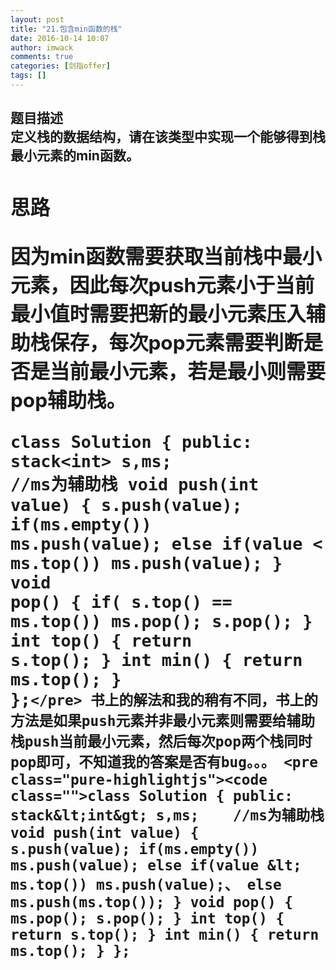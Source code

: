 ```yaml
---
layout: post
title: "21.包含min函数的栈"
date: 2016-10-14 10:07
author: imwack
comments: true
categories: [剑指offer]
tags: []
---
```

<h2 class="subject-item-title">题目描述


<div class="subject-question">定义栈的数据结构，请在该类型中实现一个能够得到栈最小元素的min函数。</div>
<div class="subject-question">
<h2 class="subject-item-title">思路


因为min函数需要获取当前栈中最小元素，因此每次push元素小于当前最小值时需要把新的最小元素压入辅助栈保存，每次pop元素需要判断是否是当前最小元素，若是最小则需要pop辅助栈。


<code class="">class Solution {
    public:
        stack&lt;int&gt; s,ms;  //ms为辅助栈
        void push(int value) {
            s.push(value);
            if(ms.empty())
                ms.push(value);
            else if(value &lt; ms.top())
                ms.push(value);
        }
        void pop() {
            if( s.top() == ms.top())
                ms.pop();
            s.pop();
        }
        int top() {
            return s.top();
        }
        int min() {
            return ms.top();
        }
    };`</pre>
    书上的解法和我的稍有不同，书上的方法是如果push元素并非最小元素则需要给辅助栈push当前最小元素，然后每次pop两个栈同时pop即可，不知道我的答案是否有bug。。。
    <pre class="pure-highlightjs"><code class="">class Solution {
    public:
        stack&lt;int&gt; s,ms;    //ms为辅助栈
        void push(int value) {
            s.push(value);
            if(ms.empty())
                ms.push(value);
            else if(value &lt; ms.top())
                ms.push(value);、
                else ms.push(ms.top());
        }
        void pop() {
            ms.pop();
            s.pop();
        }
        int top() {
            return s.top();
        }
        int min() {
            return ms.top();
        }
    };`

&nbsp;

&nbsp;

</div>

